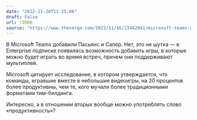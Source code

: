 ```yaml
---
date: "2022-11-20T11:25:06"
draft: False
url: /3608
source: "https://www.theverge.com/2022/11/16/23462041/microsoft-teams-games-for-work-solitaire-minesweeper"
---
```


В Microsoft Teams добавили Пасьянс и Сапер. 
Нет, это не шутка — в Enterprise подписке появилась возможность добавить игры, в которые можно будет играть во время встреч, причем они поддерживают мультиплей. 

Microsoft цитирует исследование, в котором утверждается, что команды, игравшие вместе в небольшие видеоигры, на 20 процентов более продуктивны, чем те, кого мучали более традиционными форматами тим-билдинга.

Интересно, а в отношении вторых вообще можно употреблять слово «продуктивность»?
